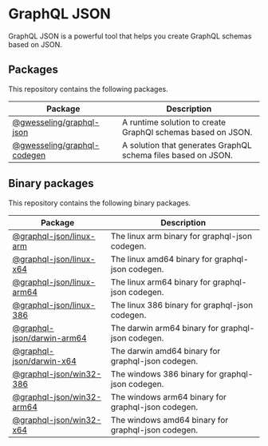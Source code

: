 # GraphQL JSON

GraphQL JSON is a powerful tool that helps you create GraphQL schemas based on JSON.

## Packages

This repository contains the following packages.

| Package                                                                                  | Description                                                   |
| ---------------------------------------------------------------------------------------- | ------------------------------------------------------------- |
| [@gwesseling/graphql-json](https://www.npmjs.com/package/@gwesseling/graphql-json)       | A runtime solution to create GraphQl schemas based on JSON.   |
| [@gwesseling/graphql-codegen](https://www.npmjs.com/package/@gwesseling/graphql-codegen) | A solution that generates GraphQL schema files based on JSON. |

## Binary packages

This repository contains the following binary packages.

| Package                                                                                | Description                                        |
| -------------------------------------------------------------------------------------- | -------------------------------------------------- |
| [@graphql-json/linux-arm](https://www.npmjs.com/package/@graphql-json/linux-arm)       | The linux arm binary for graphql-json codegen.     |
| [@graphql-json/linux-x64](https://www.npmjs.com/package/@graphql-json/linux-x64)       | The linux amd64 binary for graphql-json codegen.   |
| [@graphql-json/linux-arm64](https://www.npmjs.com/package/@graphql-json/linux-arm64)   | The linux arm64 binary for graphql-json codegen.   |
| [@graphql-json/linux-386](https://www.npmjs.com/package/@graphql-json/linux-386)       | The linux 386 binary for graphql-json codegen.     |
| [@graphql-json/darwin-arm64](https://www.npmjs.com/package/@graphql-json/darwin-arm64) | The darwin arm64 binary for graphql-json codegen.  |
| [@graphql-json/darwin-x64](https://www.npmjs.com/package/@graphql-json/darwin-x64)     | The darwin amd64 binary for graphql-json codegen.  |
| [@graphql-json/win32-386](https://www.npmjs.com/package/@graphql-json/win32-386)       | The windows 386 binary for graphql-json codegen.   |
| [@graphql-json/win32-arm64](https://www.npmjs.com/package/@graphql-json/win32-arm64)   | The windows arm64 binary for graphql-json codegen. |
| [@graphql-json/win32-x64](https://www.npmjs.com/package/@graphql-json/win32-x64)       | The windows amd64 binary for graphql-json codegen. |
